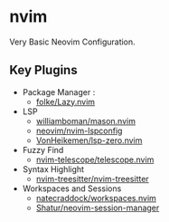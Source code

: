 # nvim
Very Basic Neovim Configuration.

## Key Plugins
- Package Manager : 
    - [folke/Lazy.nvim](https://github.com/folke/lazy.nvim)
- LSP
    - [williamboman/mason.nvim](https://github.com/williamboman/mason.nvim)
    - [neovim/nvim-lspconfig](https://github.com/neovim/nvim-lspconfig)
    - [VonHeikemen/lsp-zero.nvim](https://github.com/VonHeikemen/lsp-zero.nvim)
- Fuzzy Find
    - [nvim-telescope/telescope.nvim](https://github.com/nvim-telescope/telescope.nvim)
- Syntax Highlight
    - [nvim-treesitter/nvim-treesitter](https://github.com/nvim-treesitter/nvim-treesitter)
- Workspaces and Sessions
    - [natecraddock/workspaces.nvim](https://github.com/natecraddock/workspaces.nvim)
    - [Shatur/neovim-session-manager](https://github.com/Shatur/neovim-session-manager)

